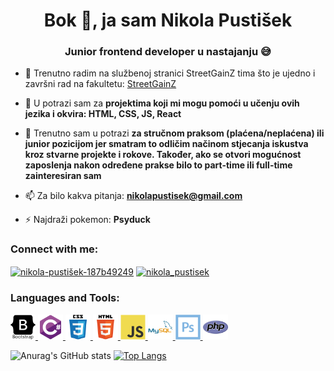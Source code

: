 <h1 align="center">Bok 👋, ja sam Nikola Pustišek</h1>
<h3 align="center">Junior frontend developer u nastajanju 😅</h3>

- 🔭 Trenutno radim na službenoj stranici StreetGainZ tima što je ujedno i završni rad na fakultetu: [StreetGainZ](https://platypus712.github.io/streetgainz.net/)

- 👯 U potrazi sam za **projektima koji mi mogu pomoći u učenju ovih jezika i okvira: HTML, CSS, JS, React**

- 🤝 Trenutno sam u potrazi **za stručnom praksom (plaćena/neplaćena) ili junior pozicijom jer smatram to odličim načinom stjecanja iskustva kroz stvarne projekte i rokove. Također, ako se otvori mogućnost zaposlenja nakon određene prakse bilo to part-time ili full-time zainteresiran sam**

- 📫 Za bilo kakva pitanja: **nikolapustisek@gmail.com**

- ⚡ Najdraži pokemon: **Psyduck**

<h3 align="left">Connect with me:</h3>
<p align="left">
<a href="https://linkedin.com/in/nikola-pustišek-187b49249" target="blank"><img align="center" src="https://raw.githubusercontent.com/rahuldkjain/github-profile-readme-generator/master/src/images/icons/Social/linked-in-alt.svg" alt="nikola-pustišek-187b49249" height="30" width="40" /></a>
<a href="https://instagram.com/nikola_pustisek" target="blank"><img align="center" src="https://raw.githubusercontent.com/rahuldkjain/github-profile-readme-generator/master/src/images/icons/Social/instagram.svg" alt="nikola_pustisek" height="30" width="40" /></a>
</p>

<h3 align="left">Languages and Tools:</h3>
<p align="left"> <a href="https://getbootstrap.com" target="_blank" rel="noreferrer"> <img src="https://raw.githubusercontent.com/devicons/devicon/master/icons/bootstrap/bootstrap-plain-wordmark.svg" alt="bootstrap" width="40" height="40"/> </a> <a href="https://www.w3schools.com/cs/" target="_blank" rel="noreferrer"> <img src="https://raw.githubusercontent.com/devicons/devicon/master/icons/csharp/csharp-original.svg" alt="csharp" width="40" height="40"/> </a> <a href="https://www.w3schools.com/css/" target="_blank" rel="noreferrer"> <img src="https://raw.githubusercontent.com/devicons/devicon/master/icons/css3/css3-original-wordmark.svg" alt="css3" width="40" height="40"/> </a> <a href="https://www.w3.org/html/" target="_blank" rel="noreferrer"> <img src="https://raw.githubusercontent.com/devicons/devicon/master/icons/html5/html5-original-wordmark.svg" alt="html5" width="40" height="40"/> </a> <a href="https://developer.mozilla.org/en-US/docs/Web/JavaScript" target="_blank" rel="noreferrer"> <img src="https://raw.githubusercontent.com/devicons/devicon/master/icons/javascript/javascript-original.svg" alt="javascript" width="40" height="40"/> </a> <a href="https://www.mysql.com/" target="_blank" rel="noreferrer"> <img src="https://raw.githubusercontent.com/devicons/devicon/master/icons/mysql/mysql-original-wordmark.svg" alt="mysql" width="40" height="40"/> </a> <a href="https://www.photoshop.com/en" target="_blank" rel="noreferrer"> <img src="https://raw.githubusercontent.com/devicons/devicon/master/icons/photoshop/photoshop-line.svg" alt="photoshop" width="40" height="40"/> </a> <a href="https://www.php.net" target="_blank" rel="noreferrer"> <img src="https://raw.githubusercontent.com/devicons/devicon/master/icons/php/php-original.svg" alt="php" width="40" height="40"/> </a> </p>

![Anurag's GitHub stats](https://github-readme-stats.vercel.app/api?username=platypus712&show_icons=true&theme=highcontrast)
[![Top Langs](https://github-readme-stats.vercel.app/api/top-langs/?username=platypus712&layout=compact)](https://github.com/anuraghazra/github-readme-stats)
